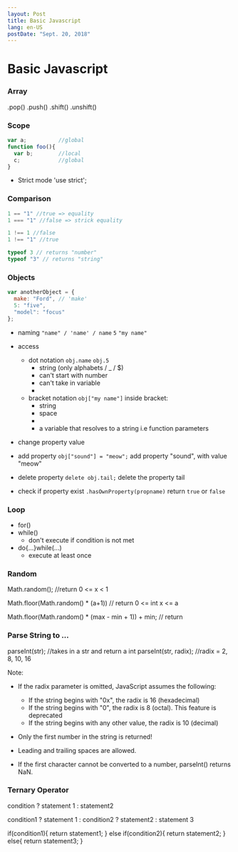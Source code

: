 ```yaml
---
layout: Post
title: Basic Javascript
lang: en-US
postDate: "Sept. 20, 2018"
---
```

# Basic Javascript
### Array
.pop() .push()
.shift() .unshift()

### Scope
``` javascript
var a;          //global
function foo(){
  var b;        //local
  c;            //global
}

```
- Strict mode
'use strict';

### Comparison
``` javascript
1 == "1" //true => equality
1 === "1" //false => strick equality

1 !== 1 //false
1 !== "1" //true

typeof 3 // returns "number"
typeof "3" // returns "string"
```

### Objects
``` javascript
var anotherObject = {
  make: "Ford", // 'make'
  5: "five",
  "model": "focus"
};
```
- naming
  `"name" / 'name' / name`
  `5`
  `"my name"`
- access

  - dot notation
    `obj.name`
    `obj.5`
    - string (only alphabets / _ / $)
    - can't start with number
    - can't take in variable
    -
  - bracket notation
    `obj["my name"]`
    inside bracket:
    - string
    - space
    -
    - a variable that resolves to a string
    i.e function parameters

- change property value
- add property
  `obj["sound"] = "meow";`
  add property "sound", with value "meow"
- delete property
  `delete obj.tail;`
  delete the property tail
- check if property exist
  `.hasOwnProperty(propname)`
  return `true` or `false`

### Loop
- for()
- while()
  - don't execute if condition is not met
- do{...}while(...)
  - execute at least once

### Random
Math.random();
//return 0 <= x < 1

Math.floor(Math.random() * (a+1))
// return 0 <= int x <= a

Math.floor(Math.random() * (max - min + 1)) + min;
// return

### Parse String to ...
parseInt(str); //takes in a str and return a int
parseInt(str, radix); //radix = 2, 8, 10, 16

Note:
- If the radix parameter is omitted, JavaScript assumes the following:
  - If the string begins with "0x", the radix is 16 (hexadecimal)
  - If the string begins with "0", the radix is 8 (octal). This feature is deprecated
  - If the string begins with any other value, the radix is 10 (decimal)

- Only the first number in the string is returned!
- Leading and trailing spaces are allowed.
- If the first character cannot be converted to a number, parseInt() returns NaN.

### Ternary Operator
condition ? statement 1 : statement2

condition1 ? statement 1 : condition2 ? statement2 : statement 3

if(condition1){
  return statement1;
}
else if(condition2){
  return statement2;
}
else{
  return statement3;
}
